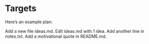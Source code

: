# Targets

Here’s an example plan:

Add a new file ideas.md.
Edit ideas.md with 1 idea.
Add another line in notes.txt.
Add a motivational quote in README.md.
